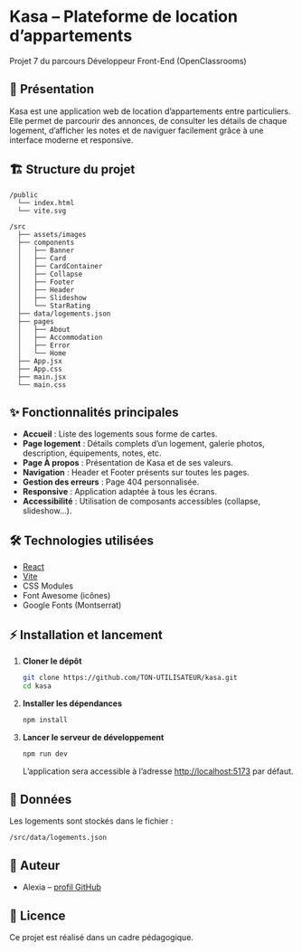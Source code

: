 # Kasa – Plateforme de location d’appartements

Projet 7 du parcours Développeur Front-End (OpenClassrooms)

## 🚀 Présentation

Kasa est une application web de location d’appartements entre particuliers. Elle permet de parcourir des annonces, de consulter les détails de chaque logement, d’afficher les notes et de naviguer facilement grâce à une interface moderne et responsive.

## 🏗️ Structure du projet

```
/public
  └── index.html
  └── vite.svg

/src
  ├── assets/images
  ├── components
  │   ├── Banner
  │   ├── Card
  │   ├── CardContainer
  │   ├── Collapse
  │   ├── Footer
  │   ├── Header
  │   ├── Slideshow
  │   └── StarRating
  ├── data/logements.json
  ├── pages
  │   ├── About
  │   ├── Accommodation
  │   ├── Error
  │   └── Home
  ├── App.jsx
  ├── App.css
  ├── main.jsx
  └── main.css
```

## ✨ Fonctionnalités principales

- **Accueil** : Liste des logements sous forme de cartes.
- **Page logement** : Détails complets d’un logement, galerie photos, description, équipements, notes, etc.
- **Page À propos** : Présentation de Kasa et de ses valeurs.
- **Navigation** : Header et Footer présents sur toutes les pages.
- **Gestion des erreurs** : Page 404 personnalisée.
- **Responsive** : Application adaptée à tous les écrans.
- **Accessibilité** : Utilisation de composants accessibles (collapse, slideshow...).

## 🛠️ Technologies utilisées

- [React](https://react.dev/)
- [Vite](https://vitejs.dev/)
- CSS Modules
- Font Awesome (icônes)
- Google Fonts (Montserrat)

## ⚡ Installation et lancement

1. **Cloner le dépôt**
   ```bash
   git clone https://github.com/TON-UTILISATEUR/kasa.git
   cd kasa
   ```

2. **Installer les dépendances**
   ```bash
   npm install
   ```

3. **Lancer le serveur de développement**
   ```bash
   npm run dev
   ```
   L’application sera accessible à l’adresse [http://localhost:5173](http://localhost:5173) par défaut.

## 📁 Données

Les logements sont stockés dans le fichier :
```
/src/data/logements.json
```


## 👤 Auteur

- Alexia – [profil GitHub](https://github.com/ABRSCS)

## 📄 Licence

Ce projet est réalisé dans un cadre pédagogique.
